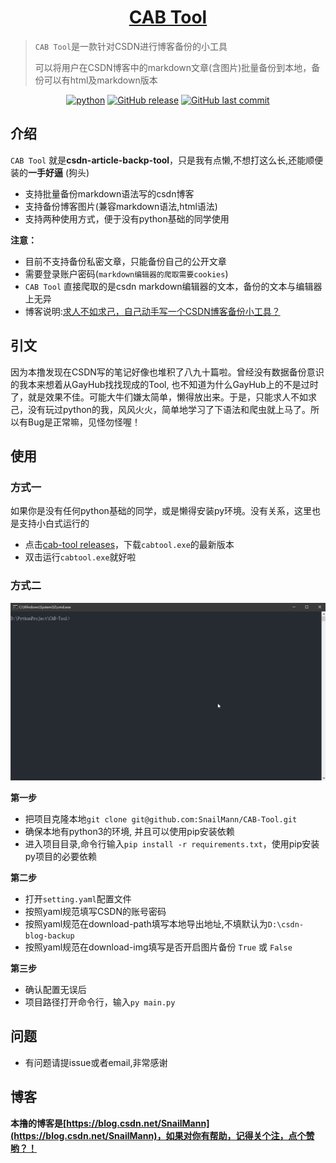 <h1 align="center"><a href="https://github.com/SnailMann" target="_blank">CAB Tool</a></h1>

> `CAB Tool`是一款针对CSDN进行博客备份的小工具
> 
> 可以将用户在CSDN博客中的markdown文章(含图片)批量备份到本地，备份可以有html及markdown版本

<p align="center">
<a href="#"><img alt="python" src="https://img.shields.io/badge/python-3.7-red.svg"/></a>
<a href="https://github.com/SnailMann/CAB-Tool/releases"><img alt="GitHub release" src="https://img.shields.io/github/release/SnailMann/CAB-Tool.svg"></a>
<a href="https://github.com/SnailMann/CAB-Tool/commits"><img alt="GitHub last commit" src="https://img.shields.io/github/last-commit/SnailMann/CAB-Tool.svg?label=update"></a>

</p>

## 介绍

`CAB Tool`  就是**csdn-article-backp-tool**，只是我有点懒,不想打这么长,还能顺便装的**一手好逼** (狗头)


- 支持批量备份markdown语法写的csdn博客
- 支持备份博客图片(兼容markdown语法,html语法)
- 支持两种使用方式，便于没有python基础的同学使用

**注意：**

- 目前不支持备份私密文章，只能备份自己的公开文章
- 需要登录账户密码(`markdown编辑器的爬取需要cookies`)
- `CAB Tool` 直接爬取的是csdn markdown编辑器的文本，备份的文本与编辑器上无异
- 博客说明:[求人不如求己，自己动手写一个CSDN博客备份小工具？](https://blog.csdn.net/SnailMann/article/details/96474068)



## 引文

因为本撸发现在CSDN写的笔记好像也堆积了八九十篇啦。曾经没有数据备份意识的我本来想着从GayHub找找现成的Tool, 也不知道为什么GayHub上的不是过时了，就是效果不佳。可能大牛们嫌太简单，懒得放出来。于是，只能求人不如求己，没有玩过python的我，风风火火，简单地学习了下语法和爬虫就上马了。所以有Bug是正常嘛，见怪勿怪喔！



## 使用

### 方式一

如果你是没有任何python基础的同学，或是懒得安装py环境。没有关系，这里也是支持小白式运行的

- 点击[cab-tool releases](https://github.com/SnailMann/CAB-Tool/releases)，下载`cabtool.exe`的最新版本
- 双击运行`cabtool.exe`就好啦



### 方式二

![效果图](./asset/img/cab-tool.gif)

**第一步**

- 把项目克隆本地`git clone git@github.com:SnailMann/CAB-Tool.git`
- 确保本地有python3的环境, 并且可以使用pip安装依赖
- 进入项目目录,命令行输入`pip install -r requirements.txt`，使用pip安装py项目的必要依赖

**第二步**

- 打开`setting.yaml`配置文件
- 按照yaml规范填写CSDN的账号密码
- 按照yaml规范在download-path填写本地导出地址,不填默认为`D:\csdn-blog-backup`
- 按照yaml规范在download-img填写是否开启图片备份 `True` 或 `False`

**第三步**

- 确认配置无误后
- 项目路径打开命令行，输入`py main.py`

## 问题

- 有问题请提issue或者email,非常感谢

## 博客




**本撸的博客是[https://blog.csdn.net/SnailMann](https://blog.csdn.net/SnailMann)，如果对你有帮助，记得关个注，点个赞哟？！**

